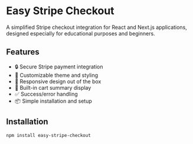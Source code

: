 # Easy Stripe Checkout

A simplified Stripe checkout integration for React and Next.js applications, designed especially for educational purposes and beginners.

## Features

- 🔒 Secure Stripe payment integration
- 🎨 Customizable theme and styling
- 📱 Responsive design out of the box
- 🛒 Built-in cart summary display
- ✅ Success/error handling
- 📦 Simple installation and setup

## Installation

```bash
npm install easy-stripe-checkout
```
